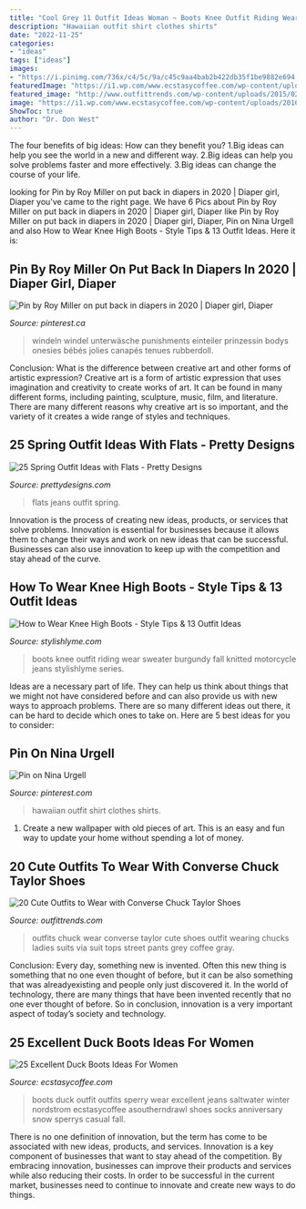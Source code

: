 ```yaml
---
title: "Cool Grey 11 Outfit Ideas Woman ~ Boots Knee Outfit Riding Wear Sweater Burgundy Fall Knitted Motorcycle Jeans Stylishlyme Series"
description: "Hawaiian outfit shirt clothes shirts"
date: "2022-11-25"
categories:
- "ideas"
tags: ["ideas"]
images:
- "https://i.pinimg.com/736x/c4/5c/9a/c45c9aa4bab2b422db35f1be9882e694.jpg"
featuredImage: "https://i1.wp.com/www.ecstasycoffee.com/wp-content/uploads/2016/12/sperry-duckboots.jpg?resize=564%2C845"
featured_image: "http://www.outfittrends.com/wp-content/uploads/2015/02/ad4138d45ba9bfc3c6d641292d402c95.jpg"
image: "https://i1.wp.com/www.ecstasycoffee.com/wp-content/uploads/2016/12/sperry-duckboots.jpg?resize=564%2C845"
ShowToc: true
author: "Dr. Don West"
---
```



The four benefits of big ideas: How can they benefit you?
1.Big ideas can help you see the world in a new and different way.
2.Big ideas can help you solve problems faster and more effectively.
3.Big ideas can change the course of your life.

	

		
looking for Pin by Roy Miller on put back in diapers in 2020 | Diaper girl, Diaper you've came to the right page. We have 6 Pics about Pin by Roy Miller on put back in diapers in 2020 | Diaper girl, Diaper like Pin by Roy Miller on put back in diapers in 2020 | Diaper girl, Diaper, Pin on Nina Urgell and also How to Wear Knee High Boots - Style Tips &amp; 13 Outfit Ideas. Here it is:
		
    
## Pin By Roy Miller On Put Back In Diapers In 2020 | Diaper Girl, Diaper

<img loading=lazy src="https://i.pinimg.com/736x/c4/5c/9a/c45c9aa4bab2b422db35f1be9882e694.jpg" onerror="this.onerror=null;this.src='https://tse2.mm.bing.net/th?id=OIP.p6MauZf3Bx8h1zlzBgzBywHaJ3&amp;pid=15.1';" alt="Pin by Roy Miller on put back in diapers in 2020 | Diaper girl, Diaper">

_Source: pinterest.ca_

>windeln windel unterwäsche punishments einteiler prinzessin bodys onesies bébés jolies canapés tenues rubberdoll. 

	

Conclusion: What is the difference between creative art and other forms of artistic expression?
Creative art is a form of artistic expression that uses imagination and creativity to create works of art. It can be found in many different forms, including painting, sculpture, music, film, and literature. There are many different reasons why creative art is so important, and the variety of it creates a wide range of styles and techniques.

    
## 25 Spring Outfit Ideas With Flats - Pretty Designs

<img loading=lazy src="http://www.prettydesigns.com/wp-content/uploads/2016/03/Black-Top-Jeans-and-Black-Flats.jpg" onerror="this.onerror=null;this.src='https://tse4.mm.bing.net/th?id=OIP.soYd4OiBj3-6V2011rtibgHaLH&amp;pid=15.1';" alt="25 Spring Outfit Ideas with Flats - Pretty Designs">

_Source: prettydesigns.com_

>flats jeans outfit spring. 

	

Innovation is the process of creating new ideas, products, or services that solve problems. Innovation is essential for businesses because it allows them to change their ways and work on new ideas that can be successful. Businesses can also use innovation to keep up with the competition and stay ahead of the curve.

    
## How To Wear Knee High Boots - Style Tips &amp; 13 Outfit Ideas

<img loading=lazy src="https://stylishlyme.com/wp-content/uploads/2017/01/high-knee-boots-outfit.jpg" onerror="this.onerror=null;this.src='https://tse3.mm.bing.net/th?id=OIP.ScvpHJ0OULHCQ1cGR1dW8gHaL9&amp;pid=15.1';" alt="How to Wear Knee High Boots - Style Tips &amp; 13 Outfit Ideas">

_Source: stylishlyme.com_

>boots knee outfit riding wear sweater burgundy fall knitted motorcycle jeans stylishlyme series. 

	

Ideas are a necessary part of life. They can help us think about things that we might not have considered before and can also provide us with new ways to approach problems. There are so many different ideas out there, it can be hard to decide which ones to take on. Here are 5 best ideas for you to consider: 

    
## Pin On Nina Urgell

<img loading=lazy src="https://i.pinimg.com/736x/c9/7d/65/c97d65a1b5c50cd1a0ed2f3ee2c37110--hawaiian-fashion-hawaiian-clothes.jpg" onerror="this.onerror=null;this.src='https://tse2.mm.bing.net/th?id=OIP.45TULv8Rj4RBMHiQcI7sOwHaJP&amp;pid=15.1';" alt="Pin on Nina Urgell">

_Source: pinterest.com_

>hawaiian outfit shirt clothes shirts. 

	

1. Create a new wallpaper with old pieces of art. This is an easy and fun way to update your home without spending a lot of money.

    
## 20 Cute Outfits To Wear With Converse Chuck Taylor Shoes

<img loading=lazy src="http://www.outfittrends.com/wp-content/uploads/2015/02/ad4138d45ba9bfc3c6d641292d402c95.jpg" onerror="this.onerror=null;this.src='https://tse2.mm.bing.net/th?id=OIP.qgA-fiOKbt6bNpsSRvajmQHaLD&amp;pid=15.1';" alt="20 Cute Outfits to Wear with Converse Chuck Taylor Shoes">

_Source: outfittrends.com_

>outfits chuck wear converse taylor cute shoes outfit wearing chucks ladies suits via suit tops street pants grey coffee gray. 

	

Conclusion:
Every day, something new is invented. Often this new thing is something that no one even thought of before, but it can be also something that was alreadyexisting and people only just discovered it. In the world of technology, there are many things that have been invented recently that no one ever thought of before. So in conclusion, innovation is a very important aspect of today’s society and technology.

    
## 25 Excellent Duck Boots Ideas For Women

<img loading=lazy src="https://i1.wp.com/www.ecstasycoffee.com/wp-content/uploads/2016/12/sperry-duckboots.jpg?resize=564%2C845" onerror="this.onerror=null;this.src='https://tse1.mm.bing.net/th?id=OIP.b5kD37VxN2VDKR2bSrEpXgHaLG&amp;pid=15.1';" alt="25 Excellent Duck Boots Ideas For Women">

_Source: ecstasycoffee.com_

>boots duck outfit outfits sperry wear excellent jeans saltwater winter nordstrom ecstasycoffee asoutherndrawl shoes socks anniversary snow sperrys casual fall. 

	

There is no one definition of innovation, but the term has come to be associated with new ideas, products, and services. Innovation is a key component of businesses that want to stay ahead of the competition. By embracing innovation, businesses can improve their products and services while also reducing their costs. In order to be successful in the current market, businesses need to continue to innovate and create new ways to do things.

